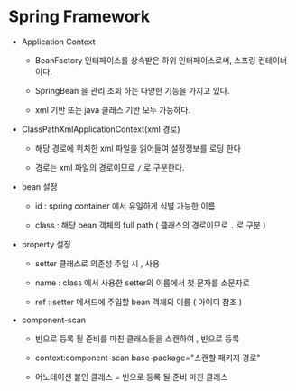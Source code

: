 # Spring Framework  
* Application Context

  - BeanFactory 인터페이스를 상속받은 하위 인터페이스로써, 스프링 컨테이너이다. 

  - SpringBean 을 관리 조회 하는 다양한 기능을 가지고 있다. 

   - xml 기반 또는 java 클래스 기반 모두 가능하다. 

 * ClassPathXmlApplicationContext(xml 경로) 

    - 해당 경로에 위치한 xml 파일을 읽어들여 설정정보를 로딩 한다 

    - 경로는 xml 파일의 경로이므로 `/` 로 구분한다. 

 * bean 설정 

    - id : spring container 에서 유일하게 식별 가능한 이름 

    - class : 해당 bean 객체의 full path ( 클래스의 경로이므로 `.` 로 구분 ) 

 * property 설정 

    - setter 클래스로 의존성 주입 시 , 사용 

    - name : class 에서 사용한 setter의 이름에서 첫 문자를 소문자로 

    - ref : setter 메서드에 주입할 bean 객체의 이름 ( 아이디 참조 ) 

* component-scan

    - 빈으로 등록 될 준비를 마친 클래스들을 스캔하여 , 빈으로 등록 

    - context:component-scan base-package="스캔할 패키지 경로"

    - 어노테이션 붙인 클래스 = 빈으로 등록 될 준비 마친 클래스 
